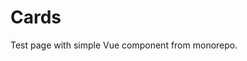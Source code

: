 # Cards

<script setup>
import TestComponent from '@vue-skuilder/courseware/typing/questions/falling-letters/TestComponent.vue'
</script>

Test page with simple Vue component from monorepo.

<TestComponent />
